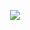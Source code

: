 <p align="center"><img src="https://github-readme-stats.vercel.app/api?username=karlof002&count_private=true&title_color=ffa500&bg_color=000000&text_color=dfdfdf"></p>
